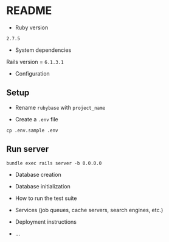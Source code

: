# README

* Ruby version

`2.7.5`

* System dependencies

Rails version = `6.1.3.1`

* Configuration

## Setup

* Rename `rubybase` with `project_name`

* Create a `.env` file

```
cp .env.sample .env
```

## Run server

```
bundle exec rails server -b 0.0.0.0
```

* Database creation

* Database initialization

* How to run the test suite

* Services (job queues, cache servers, search engines, etc.)

* Deployment instructions

* ...
